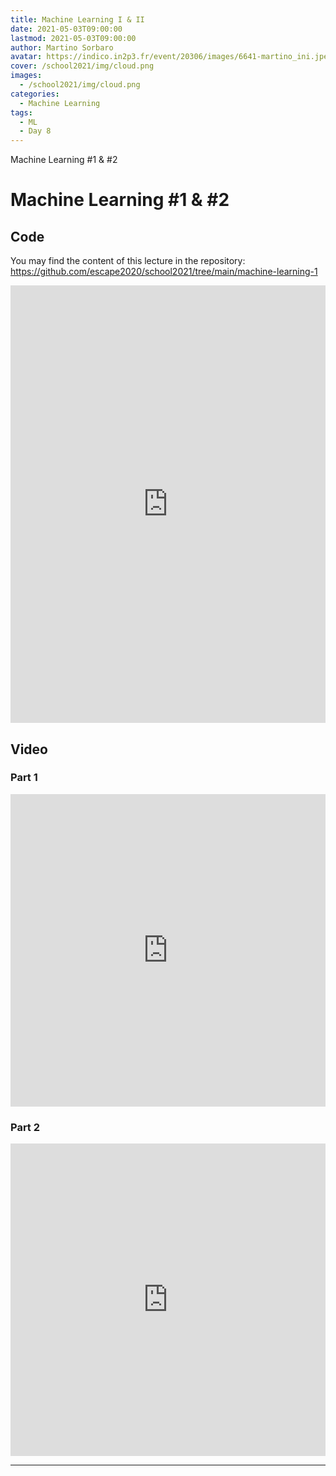 ```yaml
---
title: Machine Learning I & II
date: 2021-05-03T09:00:00
lastmod: 2021-05-03T09:00:00
author: Martino Sorbaro
avatar: https://indico.in2p3.fr/event/20306/images/6641-martino_ini.jpeg
cover: /school2021/img/cloud.png
images:
  - /school2021/img/cloud.png
categories:
  - Machine Learning
tags:
  - ML
  - Day 8
---
```


Machine Learning #1 & #2

<!--more-->
<!---->

<!-- Dear instructor:
* The dates at the top of this markdown (.md) document will help order the classes in the portal.
Please, if you don't need to, do not change the one that is now.
* Take into account that there is a feature in the dates: if you use a date in the future, the class will be not visible in the portal until the date you have assigned.
* You can create dedicated folders if you need to.
* But if you simply need to add some pictures, you can use the folder ../static/img/ mentioned at the top as /school2021/img/
-->

<!---->

# Machine Learning #1 & #2

## Code

You may find the content of this lecture in the repository:
https://github.com/escape2020/school2021/tree/main/machine-learning-1


<iframe frameborder="0" height="700" width="100%" scrolling="yes" src="https://nbviewer.jupyter.org/github/escape2020/school2021/blob/main/machine-learning-1/"></iframe>


## Video

### Part 1

<iframe width="100%" height="500" src="https://www.youtube.com/embed/AR432YFJb04" title="YouTube video player" frameborder="0" allow="accelerometer; autoplay; clipboard-write; encrypted-media; gyroscope; picture-in-picture" allowfullscreen></iframe>

### Part 2

<iframe width="100%" height="500" src="https://www.youtube.com/embed/7CLJ3mQSAz8" title="YouTube video player" frameborder="0" allow="accelerometer; autoplay; clipboard-write; encrypted-media; gyroscope; picture-in-picture" allowfullscreen></iframe>


---
